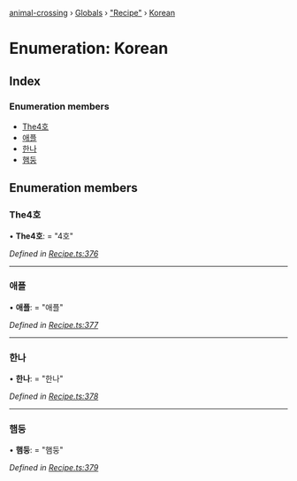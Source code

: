 [animal-crossing](../README.md) › [Globals](../globals.md) › ["Recipe"](../modules/_recipe_.md) › [Korean](_recipe_.korean.md)

# Enumeration: Korean

## Index

### Enumeration members

* [The4호](_recipe_.korean.md#the4호)
* [애플](_recipe_.korean.md#애플)
* [한나](_recipe_.korean.md#한나)
* [햄둥](_recipe_.korean.md#햄둥)

## Enumeration members

###  The4호

• **The4호**: = "4호"

*Defined in [Recipe.ts:376](https://github.com/Norviah/animal-crossing/blob/2c80bbc/module/types/Recipe.ts#L376)*

___

###  애플

• **애플**: = "애플"

*Defined in [Recipe.ts:377](https://github.com/Norviah/animal-crossing/blob/2c80bbc/module/types/Recipe.ts#L377)*

___

###  한나

• **한나**: = "한나"

*Defined in [Recipe.ts:378](https://github.com/Norviah/animal-crossing/blob/2c80bbc/module/types/Recipe.ts#L378)*

___

###  햄둥

• **햄둥**: = "햄둥"

*Defined in [Recipe.ts:379](https://github.com/Norviah/animal-crossing/blob/2c80bbc/module/types/Recipe.ts#L379)*
